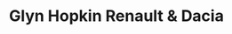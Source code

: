 ---
title: "Glyn Hopkin Renault & Dacia"
url: /chelmsford/glyn-hopkin-renault-and-dacia/
shop: car
---